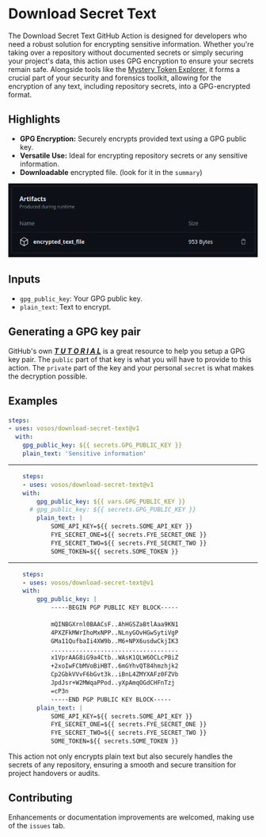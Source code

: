 # Download Secret Text

The Download Secret Text  GitHub Action is designed for developers who need a robust solution for encrypting sensitive information. Whether you're taking over a repository without documented secrets or simply securing your project's data, this action uses GPG encryption to ensure your secrets remain safe. Alongside tools like the [Mystery Token Explorer](https://github.com/marketplace/actions/mystery-token-explorer), it forms a crucial part of your security and forensics toolkit, allowing for the encryption of any text, including repository secrets, into a GPG-encrypted format.

## Highlights
- **GPG Encryption:** Securely encrypts provided text using a GPG public key.
- **Versatile Use:** Ideal for encrypting repository secrets or any sensitive information.
- **Downloadable** encrypted file. (look for it in the `summary`)

![downloadable encrypted file](/screenshots/download-artifact.png)

## Inputs
- `gpg_public_key`: Your GPG public key.
- `plain_text`: Text to encrypt.

## Generating a GPG key pair

GitHub's own [***T U T O R I A L***](https://docs.github.com/en/authentication/managing-commit-signature-verification/generating-a-new-gpg-key#generating-a-gpg-key) is a great resource to help you setup a GPG key pair. The `public` part of that key is what you will have to provide to this action. The `private` part of the key and your personal `secret` is what makes the decryption possible. 

## Examples
```yaml
steps:
- uses: vosos/download-secret-text@v1
  with:
    gpg_public_key: ${{ secrets.GPG_PUBLIC_KEY }}
    plain_text: 'Sensitive information'
```
---
```yaml
    steps:
    - uses: vosos/download-secret-text@v1
    with:
        gpg_public_key: ${{ vars.GPG_PUBLIC_KEY }}
      # gpg_public_key: ${{ secrets.GPG_PUBLIC_KEY }}
        plain_text: |
            SOME_API_KEY=${{ secrets.SOME_API_KEY }}
            FYE_SECRET_ONE=${{ secrets.FYE_SECRET_ONE }}
            FYE_SECRET_TWO=${{ secrets.FYE_SECRET_TWO }}
            SOME_TOKEN=${{ secrets.SOME_TOKEN }}
```
---
```yaml
    steps:
    - uses: vosos/download-secret-text@v1
    with:
        gpg_public_key: |
            -----BEGIN PGP PUBLIC KEY BLOCK-----

            mQINBGXrnl0BAACsF..AhHGSZaBtlAaa9KN1
            4PXZFkMWrIhoMxNPP..NLnyGOvHGwSytiVgP
            GMa11QufbaIi4XW9b..M6+NPX6usdwCkjIK3
            ....................................
            x1VprAAG8iG9a4Ctb..WAsK1QLW6OCLcPBiZ
            +2xoIwFCbMVoBiHBT..6mGYhvQT84hmzhjk2
            Cp2GbkVVvF6bGvt3k..iBnL4ZMYXAFz0FZVb
            JpdJsr+W2MWqaPPod..yXpAmqOGdCHFnTzj
            =cP3n
            -----END PGP PUBLIC KEY BLOCK-----
        plain_text: |
            SOME_API_KEY=${{ secrets.SOME_API_KEY }}
            FYE_SECRET_ONE=${{ secrets.FYE_SECRET_ONE }}
            FYE_SECRET_TWO=${{ secrets.FYE_SECRET_TWO }}
            SOME_TOKEN=${{ secrets.SOME_TOKEN }}
```

This action not only encrypts plain text but also securely handles the secrets of any repository, ensuring a smooth and secure transition for project handovers or audits.

## Contributing
Enhancements or documentation improvements are welcomed, making use of the `issues` tab.
